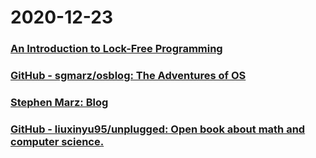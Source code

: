 
# 2020-12-23

### [An Introduction to Lock-Free Programming](https://preshing.com/20120612/an-introduction-to-lock-free-programming)

### [GitHub - sgmarz/osblog: The Adventures of OS](https://github.com/sgmarz/osblog)

### [Stephen Marz: Blog](http://osblog.stephenmarz.com/)

### [GitHub - liuxinyu95/unplugged: Open book about math and computer science.](https://github.com/liuxinyu95/unplugged)